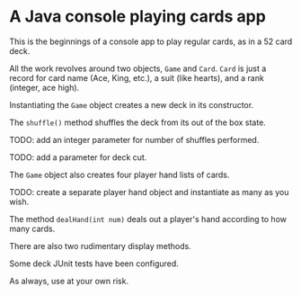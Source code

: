 # A Java console playing cards app

This is the beginnings of a console app to play regular cards, as in a 52 card deck.

All the work revolves around two objects, `Game` and `Card`.  `Card` is just a record for card name (Ace, King, etc.), a suit (like hearts), and a rank (integer, ace high).

Instantiating the `Game` object creates a new deck in its constructor.

The `shuffle()` method shuffles the deck from its out of the box state.  

TODO: add an integer parameter for number of shuffles performed.

TODO: add a parameter for deck cut.

The `Game` object also creates four player hand lists of cards.  

TODO: create a separate player hand object and instantiate as many as you wish.

The method `dealHand(int num)` deals out a player's hand according to how many cards.

There are also two rudimentary display methods.

Some deck JUnit tests have been configured.

As always, use at your own risk.